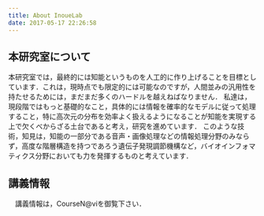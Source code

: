 ```yaml
---
title: About InoueLab
date: 2017-05-17 22:26:58
---
```

## 本研究室について

 本研究室では，最終的には知能というものを人工的に作り上げることを目標としています．これは，現時点でも限定的には可能なのですが，人間並みの汎用性を持たせるためには，まだまだ多くのハードルを越えねばなりません．
 私達は，現段階ではもっと基礎的なこと，具体的には情報を確率的なモデルに従って処理すること，特に高次元の分布を効率よく扱えるようになることが知能を実現する上で欠くべからざる土台であると考え，研究を進めています．
 このような技術，知見は，知能の一部分である音声・画像処理などの情報処理分野のみならず，高度な階層構造を持つであろう遺伝子発現調節機構など，バイオインフォマティクス分野においても力を発揮するものと考えています．

## 講義情報

　講義情報は，CourseN@viを御覧下さい．
